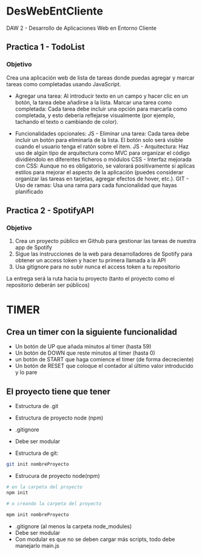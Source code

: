# DesWebEntCliente
DAW 2 - Desarrollo de Aplicaciones Web en Entorno Cliente

## Practica 1 - TodoList

### Objetivo

Crea una aplicación web de lista de tareas donde puedas agregar y marcar tareas como completadas usando JavaScript.

- Agregar una tarea: Al introducir texto en un campo y hacer clic en un botón, la tarea debe añadirse a la lista.
Marcar una tarea como completada: Cada tarea debe incluir una opción para marcarla como completada, y esto debería reflejarse visualmente (por ejemplo, tachando el texto o cambiando de color).

- Funcionalidades opcionales:
JS - Eliminar una tarea: Cada tarea debe incluir un botón para eliminarla de la lista. El botón solo será visible cuando el usuario tenga el ratón sobre el item.
JS - Arquitectura: Haz uso de algún tipo de arquitectura como MVC para organizar el código dividiéndolo en diferentes ficheros o módulos
CSS - Interfaz mejorada con CSS: Aunque no es obligatorio, se valorará positivamente si aplicas estilos para mejorar el aspecto de la aplicación (puedes considerar organizar las tareas en tarjetas, agregar efectos de hover, etc.).
GIT - Uso de ramas: Usa una rama para cada funcionalidad que hayas planificado

## Practica 2 - SpotifyAPI

### Objetivo

1. Crea un proyecto público en Github para gestionar las tareas de nuestra app de Spotify
2. Sigue las instrucciones de la web para desarrolladores de Spotify para obtener un access token y hacer tu primera llamada a la API
3. Usa gitignore para no subir nunca el access token a tu repositorio

La entrega será la ruta hacia tu proyecto (tanto el proyecto como el repositorio deberán ser públicos)

# TIMER

## Crea un timer con la siguiente funcionalidad

- Un botón de UP que añada minutos al timer (hasta 59)
- Un botón de DOWN que reste minutos al timer (hasta 0)
- un botón de START que haga comience el timer (de forma decreciente)
- Un botón de RESET que coloque el contador al último valor introducido y lo pare

## El proyecto tiene que tener

- Estructura de .git
- Estructura de proyecto node (npm)
- .gitignore
- Debe ser modular 


- Estructura de git:

```sh
git init nombreProyecto
```

- Estrucura de proyecto node(npm)

```sh
# en la carpeta del proyecto
npm init

# o creando la carpeta del proyecto

mpm init nombreProyecto
```

- .gitignore (al menos la carpeta node_modules)
- Debe ser modular
- Con modular es que no se deben cargar más scripts, todo debe manejarlo main.js